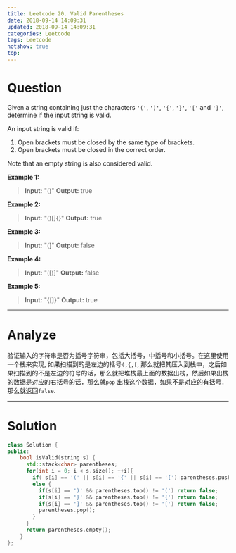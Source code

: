 ```yaml
---
title: Leetcode 20. Valid Parentheses
date: 2018-09-14 14:09:31
updated: 2018-09-14 14:09:31
categories: Leetcode
tags: Leetcode
notshow: true
top:
---
```


# Question

Given a string containing just the characters  `'('`,  `')'`,  `'{'`,  `'}'`,  `'['`  and  `']'`, determine if the input string is valid.

An input string is valid if:
1.  Open brackets must be closed by the same type of brackets.
2.  Open brackets must be closed in the correct order.

Note that an empty string is also considered valid.

**Example 1:**
> **Input:** "()"
> **Output:** true

**Example 2:**
> **Input:** "()[]{}"
> **Output:** true

**Example 3:**
> **Input:** "(]"
> **Output:** false

**Example 4:**
> **Input:** "([)]"
> **Output:** false

**Example 5:**
> **Input:** "{[]}"
> **Output:** true

<!--more-->
---

# Analyze
验证输入的字符串是否为括号字符串，包括大括号，中括号和小括号。在这里使用一个栈来实现, 如果扫描到的是左边的括号`(,{,[`, 那么就把其压入到栈中，之后如果扫描到的不是左边的符号的话，那么就把堆栈最上面的数据出栈，然后如果出栈的数据是对应的右括号的话，那么就`pop` 出栈这个数据，如果不是对应的有括号，那么就返回`false`.

---

# Solution

```cpp
class Solution {
public:
    bool isValid(string s) {
      std::stack<char> parentheses;
      for(int i = 0; i < s.size(); ++i){
        if( s[i] == '(' || s[i] == '{' || s[i] == '[') parentheses.push(s[i]);
        else {
          if(s[i] == ')' && parentheses.top() != '(') return false;
          if(s[i] == '}' && parentheses.top() != '{') return false;
          if(s[i] == ']' && parentheses.top() != '[') return false;
          parentheses.pop();
        }
      }
      return parentheses.empty();
    }
};
```
